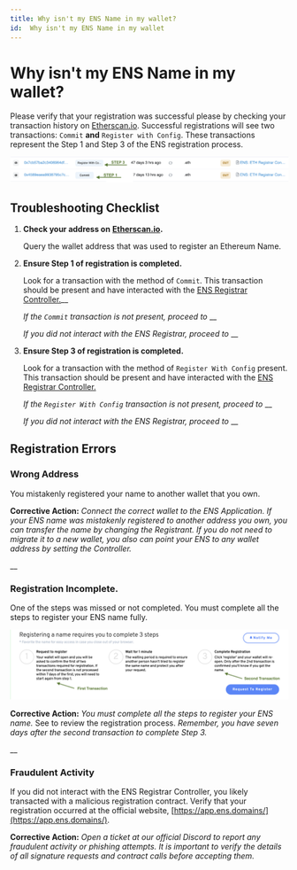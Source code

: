 ```yaml
---
title: Why isn't my ENS Name in my wallet?
id:  Why isn't my ENS Name in my wallet
---
```


# Why isn't my ENS Name in my wallet?

Please verify that your registration was successful please by checking your transaction history on [Etherscan.io](https://www.etherscan.io). Successful registrations will see two transactions: `Commit` **and** `Register with Config`. These transactions represent the Step 1 and Step 3 of the ENS registration process.

![Commit and Register With Config Transactions](./img/not-in-wallet-1.png "Ethercan showing the Commit and Register With Config Transactions")

## Troubleshooting Checklist

1.  **Check your  address on** [**Etherscan.io**](https://www.etherscan.io)**.**

    Query the wallet address that was used to register an Ethereum Name.

    <!-- _If your address does not show any registration transactions proceed to_ [#wrong-address](why-isnt-my-ens-name-in-my-wallet.md#wrong-address "mention")__ -->


2.  **Ensure Step 1 of registration is completed.**

    Look for a transaction with the method of `Commit`. This transaction should be present and have interacted with the [ENS Registrar Controller.](https://etherscan.io/address/0x283af0b28c62c092c9727f1ee09c02ca627eb7f5)__

    _If the `Commit` transaction is not present, proceed to_ <!--[#registration-incomplete.](why-isnt-my-ens-name-in-my-wallet.md#registration-incomplete. "mention")-->__

    _If you did not interact with the ENS Registrar, proceed to_ <!-- [#fraudulent-activity](why-isnt-my-ens-name-in-my-wallet.md#fraudulent-activity "mention")-->__


3.  **Ensure Step 3 of registration is completed.**

    Look for a transaction with the method of `Register With Config` present. This transaction should be present and have interacted with the [ENS Registrar Controller.](https://etherscan.io/address/0x283af0b28c62c092c9727f1ee09c02ca627eb7f5)

    _If the `Register With Config` transaction is not present, proceed to_ <!--[#registration-incomplete.](why-isnt-my-ens-name-in-my-wallet.md#registration-incomplete. "mention")-->__

    _If you did not interact with the ENS Registrar, proceed to_ <!-- [#fraudulent-activity](why-isnt-my-ens-name-in-my-wallet.md#fraudulent-activity "mention")-->__

## Registration Errors

### Wrong Address

You mistakenly registered your name to another wallet that you own.

**Corrective Action:** _Connect the correct wallet to the ENS Application. If your ENS name was mistakenly registered to another address you own, you can transfer the name by changing the Registrant. If you do not need to migrate it to a new wallet, you also can point your ENS to any wallet address by setting the Controller._

__

### Registration **Incomplete**.

One of the steps was missed or not completed. You must complete all the steps to register your ENS name fully.

![Three Registration Steps.](./img/not-in-wallet-2.png "The manager app displaying the Commit and Register transactions.")

**Corrective Action:** _You must complete all the steps to register your ENS name._ See <!--[registering-a-name.md](../../tutorials/registering-a-name.md "mention") --> to review the registration process. _Remember, you have seven days after the second transaction to complete Step 3._

__

### Fraudulent Activity

If you did not interact with the ENS Registrar Controller, you likely transacted with a malicious registration contract. Verify that your registration occurred at the official website, [https://app.ens.domains/](https://app.ens.domains/).

**Corrective Action:** _Open a ticket at our official Discord to report any fraudulent activity or phishing attempts. It is important to verify the details of all signature requests and contract calls before accepting them._



